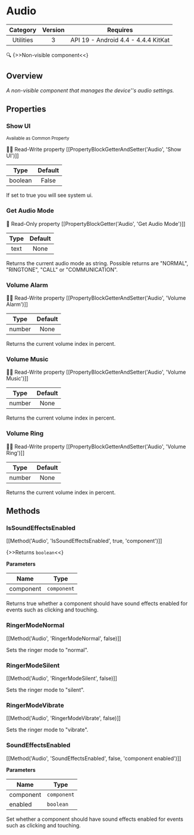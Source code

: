 # Audio

| Category | Version | Requires |
|:--------:|:-------:|:--------:|
|Utilities|3|API 19 - Android 4.4 - 4.4.4 KitKat|

:mag: {>>Non-visible component<<}

## Overview

_A non-visible component that manages the device''s audio settings._

## Properties

### Show UI

<small>Available as Common Property</small>

:eyes::pencil: Read-Write property
[[PropertyBlockGetterAndSetter('Audio', 'Show UI')]]

| Type | Default |
|:----:|:-------:|
|boolean|False|

If set to true you will see system ui.

### Get Audio Mode



:eyes: Read-Only property
[[PropertyBlockGetter('Audio', 'Get Audio Mode')]]

| Type | Default |
|:----:|:-------:|
|text|None|

Returns the current audio mode as string. Possible returns are "NORMAL", "RINGTONE", "CALL" or "COMMUNICATION".

### Volume Alarm



:eyes::pencil: Read-Write property
[[PropertyBlockGetterAndSetter('Audio', 'Volume Alarm')]]

| Type | Default |
|:----:|:-------:|
|number|None|

Returns the current volume index in percent.

### Volume Music



:eyes::pencil: Read-Write property
[[PropertyBlockGetterAndSetter('Audio', 'Volume Music')]]

| Type | Default |
|:----:|:-------:|
|number|None|

Returns the current volume index in percent.

### Volume Ring



:eyes::pencil: Read-Write property
[[PropertyBlockGetterAndSetter('Audio', 'Volume Ring')]]

| Type | Default |
|:----:|:-------:|
|number|None|

Returns the current volume index in percent.

## Methods

### IsSoundEffectsEnabled



[[Method('Audio', 'IsSoundEffectsEnabled', true, 'component')]]

{>>Returns `boolean`<<}


**Parameters**

| Name | Type |
|------|------|
|component|`component`|


Returns true whether a component should have sound effects enabled for events such as clicking and touching.

### RingerModeNormal



[[Method('Audio', 'RingerModeNormal', false)]]

Sets the ringer mode to "normal".

### RingerModeSilent



[[Method('Audio', 'RingerModeSilent', false)]]

Sets the ringer mode to "silent".

### RingerModeVibrate



[[Method('Audio', 'RingerModeVibrate', false)]]

Sets the ringer mode to "vibrate".

### SoundEffectsEnabled



[[Method('Audio', 'SoundEffectsEnabled', false, 'component enabled')]]

**Parameters**

| Name | Type |
|------|------|
|component|`component`|
|enabled|`boolean`|


Set whether a component should have sound effects enabled for events such as clicking and touching.